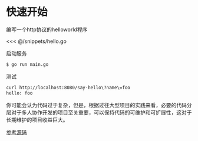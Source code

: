 # 快速开始

编写一个http协议的helloworld程序 

<<< @/snippets/hello.go

启动服务
```bash
$ go run main.go
```

测试
```bash
curl http://localhost:8080/say-hello\?name\=foo 
hello: foo
```

你可能会认为代码过于复杂，但是，根据过往大型项目的实践来看，必要的代码分层对于多人协作开发的项目至关重要，可以保持代码的可维护和可扩展性，这对于长期维护的项目收益巨大。

[参考源码](https://github.com/fengjx/luchen/blob/master/_example/helloworld/main.go)
